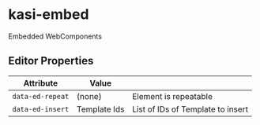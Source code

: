 # kasi-embed
Embedded WebComponents



## Editor Properties

| Attribute             | Value |                                   |
|-----------------------|-----------------------|-----------------------------------|
| `data-ed-repeat`      | (none)                | Element is repeatable             | | |
| `data-ed-insert`      | Template Ids          | List of IDs of Template to insert | | |

